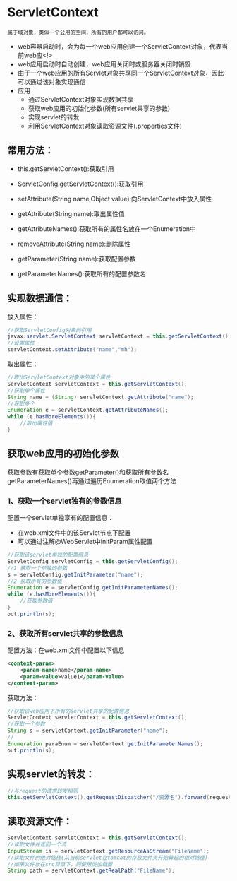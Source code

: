 # ServletContext
    属于域对象，类似一个公用的空间，所有的用户都可以访问。

* web容器启动时，会为每一个web应用创建一个ServletContext对象，代表当前web应<!>
* web应用启动时自动创建，web应用关闭时或服务器关闭时销毁
* 由于一个web应用的所有Servlet对象共享同一个ServletContext对象，因此可以通过该对象实现通信
* 应用
    * 通过ServletContext对象实现数据共享
    * 获取web应用的初始化参数(所有servlet共享的参数)
    * 实现servlet的转发
    * 利用ServletContext对象读取资源文件(.properties文件)

## 常用方法：
* this.getServletContext():获取引用
* ServletConfig.getServletContext():获取引用

* setAttribute(String name,Object value):向ServletContext中放入属性
* getAttribute(String name):取出属性值
* getAttributeNames():获取所有的属性名放在一个Enumeration中
* removeAttribute(String name):删除属性

* getParameter(String name):获取配置参数
* getParameterNames():获取所有的配置参数名



## 实现数据通信：
放入属性：
```java
//获取ServletConfig对象的引用
javax.servlet.ServletContext servletContext = this.getServletContext();
//设置属性
servletContext.setAttribute("name","mh");
```
取出属性：
```java
//取出ServletContext对象中的某个属性
ServletContext servletContext = this.getServletContext();
//获取单个属性
String name = (String) servletContext.getAttribute("name");
//获取多个
Enumeration e = servletContext.getAttributeNames();
while (e.hasMoreElements()){
    //取出属性值
}
```


## 获取web应用的初始化参数
获取参数有获取单个参数getParameter()和获取所有参数名getParameterNames()再通过遍历Enumeration取值两个方法

### 1、获取一个servlet独有的参数信息
配置一个servlet单独享有的配置信息：
* 在web.xml文件中的该Servlet节点下配置
* 可以通过注解@WebServlet中initParam属性配置
```java
//获取该servlet单独的配置信息
ServletConfig servletConfig = this.getServletConfig();
//1 获取一个单独的参数
s = servletConfig.getInitParameter("name");
//2 获取所有的参数值
Enumeration e = servletConfig.getInitParameterNames();
while (e.hasMoreElements()){
    //获取参数值
}
out.println(s);
```

### 2、获取所有servlet共享的参数信息
配置方法：在web.xml文件中配置以下信息
```xml
<context-param>
    <param-name>name</param-name>
    <param-value>value1</param-value>
</context-param>
```
获取方法：
```java
//获取该web应用下所有的servlet共享的配置信息
ServletContext servletContext = this.getServletContext();
//获取一个参数
String s = servletContext.getInitParameter("name");
//
Enumeration paraEnum = servletContext.getInitParameterNames();
out.println(s);
```

## 实现servlet的转发：
```java
//与request的请求转发相同
this.getServletContext().getRequestDispatcher("/资源名").forward(request,response);
```

## 读取资源文件：
```java
ServletContext servletContext = this.getServletContext();
//读取文件并返回一个流
InputStream is = servletContext.getResourceAsStream("FileName");
//读取文件的绝对路径(从当前servlet在tomcat的存放文件夹开始算起的相对路径)
//如果文件放在src目录下，则使用类加载器
String path = servletContext.getRealPath("FileName");
```
